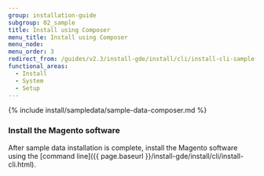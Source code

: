 ```yaml
---
group: installation-guide
subgroup: 02_sample
title: Install using Composer
menu_title: Install using Composer
menu_node:
menu_order: 3
redirect_from: /guides/v2.3/install-gde/install/cli/install-cli-sample-data-cli.html
functional_areas:
  - Install
  - System
  - Setup
---
```


{% include install/sampledata/sample-data-composer.md %}

### Install the Magento software

After sample data installation is complete, install the Magento software using the [command line]({{ page.baseurl }}/install-gde/install/cli/install-cli.html).
